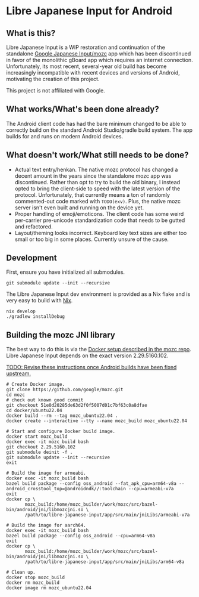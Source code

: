 # Libre Japanese Input for Android

## What is this?

Libre Japanese Input is a WIP restoration and continuation of the standalone
[Google Japanese Input/mozc](https://github.com/google/mozc) app which has been
discontinued in favor of the monolithic gBoard app which requires an internet
connection. Unfortunately, its most recent, several-year old build has become
increasingly incompatible with recent devices and versions of Android,
motivating the creation of this project.

This project is not affiliated with Google.

## What works/What's been done already?

The Android client code has had the bare minimum changed to be able to correctly
build on the standard Android Studio/gradle build system. The app builds for and
runs on modern Android devices.

## What doesn't work/What still needs to be done?

- Actual text entry/henkan. The native mozc protocol has changed a decent amount
  in the years since the standalone mozc app was discontinued. Rather than opt
  to try to build the old binary, I instead opted to bring the client-side to
  speed with the latest version of the protocol. Unfortunately, that currently
  means a ton of randomly commented-out code marked with `TODO(exv)`. Plus, the
  native mozc server isn't even built and running on the device yet.
- Proper handling of emoji/emoticons. The client code has some weird per-carrier
  pre-unicode standardization code that needs to be gutted and refactored.
- Layout/theming looks incorrect. Keyboard key text sizes are either too small
  or too big in some places. Currently unsure of the cause.

## Development

First, ensure you have initialized all submodules.

```shell
git submodule update --init --recursive
```

The Libre Japanese Input dev environment is provided as a Nix flake and is very
easy to build with [Nix](https://nixos.org/).

```shell
nix develop
./gradlew installDebug
```

## Building the mozc JNI library

The best way to do this is via the [Docker setup described in the mozc
repo](https://github.com/google/mozc/blob/master/docs/build_mozc_in_docker.md).
Libre Japanese Input depends on the exact version 2.29.5160.102.

[TODO: Revise these instructions once Android builds have been fixed
upstream.](https://github.com/google/mozc/issues/840)

```shell
# Create Docker image.
git clone https://github.com/google/mozc.git
cd mozc
# check out known good commit
git checkout 51e0d20285de63d2f0f5007d01c7bf63c0a8dfae
cd docker/ubuntu22.04
docker build --rm --tag mozc_ubuntu22.04 .
docker create --interactive --tty --name mozc_build mozc_ubuntu22.04

# Start and configure Docker build image.
docker start mozc_build
docker exec -it mozc_build bash
git checkout 2.29.5160.102
git submodule deinit -f .
git submodule update --init --recursive
exit

# Build the image for armeabi.
docker exec -it mozc_build bash
bazel build package --config oss_android --fat_apk_cpu=arm64-v8a --android_crosstool_top=@androidndk//:toolchain --cpu=armeabi-v7a
exit
docker cp \
       mozc_build:/home/mozc_builder/work/mozc/src/bazel-bin/android/jni/libmozcjni.so \
       /path/to/libre-japanese-input/app/src/main/jniLibs/armeabi-v7a

# Build the image for aarch64.
docker exec -it mozc_build bash
bazel build package --config oss_android --cpu=arm64-v8a
exit
docker cp \
       mozc_build:/home/mozc_builder/work/mozc/src/bazel-bin/android/jni/libmozcjni.so \
       /path/to/libre-japanese-input/app/src/main/jniLibs/arm64-v8a

# Clean up.
docker stop mozc_build
docker rm mozc_build
docker image rm mozc_ubuntu22.04
```
